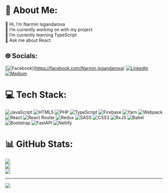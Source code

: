 # 💫 About Me:
👋 Hi, I’m Narmin Isgandarova<br>
🔭 I’m currently working on with my project<br>🌱 I’m currently learning TypeScript<br>💬 Ask me about React<br>


## 🌐 Socials:
[![Facebook](https://img.shields.io/badge/Facebook-%231877F2.svg?logo=Facebook&logoColor=white)]([https://facebook.com/Narmin Isgandarova](https://www.facebook.com/profile.php?id=100072557160433)) [![LinkedIn](https://img.shields.io/badge/LinkedIn-%230077B5.svg?logo=linkedin&logoColor=white)]([https://www.linkedin.com/in/n%C9%99rmin-isg%C9%99nd%C9%99rova-91b631226/](https://www.linkedin.com/in/n%C9%99rmin-isg%C9%99nd%C9%99rova-91b631226/)) [![Medium](https://img.shields.io/badge/Medium-12100E?logo=medium&logoColor=white)](https://medium.com/@nrminisgndrova) 

# 💻 Tech Stack:
![JavaScript](https://img.shields.io/badge/javascript-%23323330.svg?style=for-the-badge&logo=javascript&logoColor=%23F7DF1E) ![HTML5](https://img.shields.io/badge/html5-%23E34F26.svg?style=for-the-badge&logo=html5&logoColor=white) ![PHP](https://img.shields.io/badge/php-%23777BB4.svg?style=for-the-badge&logo=php&logoColor=white) ![TypeScript](https://img.shields.io/badge/typescript-%23007ACC.svg?style=for-the-badge&logo=typescript&logoColor=white) ![Firebase](https://img.shields.io/badge/firebase-%23039BE5.svg?style=for-the-badge&logo=firebase) ![Yarn](https://img.shields.io/badge/yarn-%232C8EBB.svg?style=for-the-badge&logo=yarn&logoColor=white) ![Webpack](https://img.shields.io/badge/webpack-%238DD6F9.svg?style=for-the-badge&logo=webpack&logoColor=black) ![React](https://img.shields.io/badge/react-%2320232a.svg?style=for-the-badge&logo=react&logoColor=%2361DAFB) ![React Router](https://img.shields.io/badge/React_Router-CA4245?style=for-the-badge&logo=react-router&logoColor=white) ![Redux](https://img.shields.io/badge/redux-%23593d88.svg?style=for-the-badge&logo=redux&logoColor=white) ![SASS](https://img.shields.io/badge/SASS-hotpink.svg?style=for-the-badge&logo=SASS&logoColor=white) ![CSS3](https://img.shields.io/badge/css3-%231572B6.svg?style=for-the-badge&logo=css3&logoColor=white) ![RxJS](https://img.shields.io/badge/rxjs-%23B7178C.svg?style=for-the-badge&logo=reactivex&logoColor=white) ![Babel](https://img.shields.io/badge/Babel-F9DC3e?style=for-the-badge&logo=babel&logoColor=black) ![Bootstrap](https://img.shields.io/badge/bootstrap-%23563D7C.svg?style=for-the-badge&logo=bootstrap&logoColor=white) ![FastAPI](https://img.shields.io/badge/FastAPI-005571?style=for-the-badge&logo=fastapi) ![Netlify](https://img.shields.io/badge/netlify-%23000000.svg?style=for-the-badge&logo=netlify&logoColor=#00C7B7)
# 📊 GitHub Stats:
![](https://github-readme-stats.vercel.app/api?username=narminisgandarova&theme=dark&hide_border=false&include_all_commits=true&count_private=true)<br/>
![](https://github-readme-streak-stats.herokuapp.com/?user=narminisgandarova&theme=dark&hide_border=false)<br/>
![](https://github-readme-stats.vercel.app/api/top-langs/?username=narminisgandarova&theme=dark&hide_border=false&include_all_commits=true&count_private=true&layout=compact)

---
[![](https://visitcount.itsvg.in/api?id=narminisgandarova&icon=0&color=0)](https://visitcount.itsvg.in)

<!-- Proudly created with GPRM ( https://gprm.itsvg.in ) -->
